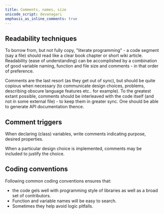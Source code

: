 ```yaml
---
title: Comments, names, size
unicode_script: devanagari
emphasis_as_inline_comments: true
---
```


## Readability techniques
To borrow from, but not fully copy, "literate programming" - a code segment (say a file) should read like a clear book chapter or short wiki article. Readability (ease of understanding) can be accomplished by a combination of good variable naming, function and file size and comments - in that order of preference.

Comments are the last resort (as they get out of sync), but should be quite copious when necessary (to communicate design choices, problems, describing obscure language features etc.. for example). To the greatest extant possible, comments should be interleaved with the code itself (and not in some external file) - to keep them in greater sync. One should be able to generate API documentation thence.

## Comment triggers
When declaring (class) variables, write comments indicating purpose, desired properties.

When a particular design choice is implemented, comments may be included to justify the choice.

## Coding conventions
Following common coding conventions ensures that:
- the code gels well with programming style of libraries as well as a broad set of contributors.
- Function and variable names will be easy to search.
- Sometimes they help avoid logic pitfalls.
